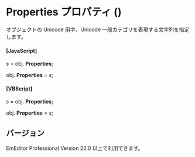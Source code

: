 # Properties プロパティ ()

オブジェクトの Unicode 用字、Unicode 一般カテゴリを表現する文字列を指定します。

#### \[JavaScript\]

_s_ = obj. **Properties**;

obj. **Properties** = _s_;

#### \[VBScript\]

_s_ = obj. **Properties**;

obj. **Properties** = _s_;

## バージョン

EmEditor Professional Version 22.0 以上で利用できます。
